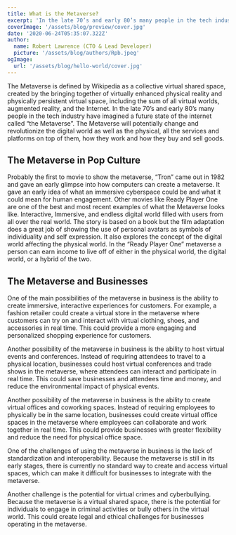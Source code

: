 ```yaml
---
title: What is the Metaverse?
excerpt: 'In the late 70’s and early 80’s many people in the tech industry have imagined a future state of the internet called “the Metaverse”.......'
coverImage: '/assets/blog/preview/cover.jpg'
date: '2020-06-24T05:35:07.322Z'
author: 
  name: Robert Lawrence (CTO & Lead Developer)
  picture: '/assets/blog/authors/Rpb.jpeg'
ogImage:
  url: '/assets/blog/hello-world/cover.jpg'
---
```


The Metaverse is defined by Wikipedia as a collective virtual shared space, created by the bringing together of virtually enhanced physical reality and physically persistent virtual space, including the sum of all virtual worlds, augmented reality, and the Internet. In the late 70’s and early 80’s many people in the tech industry have imagined a future state of the internet called “the Metaverse”. The Metaverse will potentially change and revolutionize the digital world as well as the physical, all the services and platforms on top of them, how they work and how they buy and sell goods.   

## The Metaverse in Pop Culture

Probably the first to movie to show the metaverse,  “Tron” came out in 1982  and gave an early glimpse into how computers can create a metaverse. It gave an early idea of what an immersive cyberspace could be and what it could mean for human engagement. Other movies like Ready Player One are one of the best and most recent examples of what the Metaverse looks like. Interactive, Immersive, and endless digital world filled with users from all over the real world. The story is based on a book but the film adaptation does a great job of showing the use of personal avatars as symbols of individuality and self expression. It also explores the concept of the digital world affecting the physical world. In the “Ready Player One” metaverse a person can earn income to live off of either in the physical world, the digital world, or a hybrid of the two. 

## The Metaverse and Businesses

One of the main possibilities of the metaverse in business is the ability to create immersive, interactive experiences for customers. For example, a fashion retailer could create a virtual store in the metaverse where customers can try on and interact with virtual clothing, shoes, and accessories in real time. This could provide a more engaging and personalized shopping experience for customers.

Another possibility of the metaverse in business is the ability to host virtual events and conferences. Instead of requiring attendees to travel to a physical location, businesses could host virtual conferences and trade shows in the metaverse, where attendees can interact and participate in real time. This could save businesses and attendees time and money, and reduce the environmental impact of physical events.

Another possibility of the metaverse in business is the ability to create virtual offices and coworking spaces. Instead of requiring employees to physically be in the same location, businesses could create virtual office spaces in the metaverse where employees can collaborate and work together in real time. This could provide businesses with greater flexibility and reduce the need for physical office space.

One of the challenges of using the metaverse in business is the lack of standardization and interoperability. Because the metaverse is still in its early stages, there is currently no standard way to create and access virtual spaces, which can make it difficult for businesses to integrate with the metaverse.

Another challenge is the potential for virtual crimes and cyberbullying. Because the metaverse is a virtual shared space, there is the potential for individuals to engage in criminal activities or bully others in the virtual world. This could create legal and ethical challenges for businesses operating in the metaverse.
